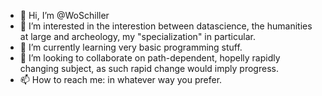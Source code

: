 - 👋 Hi, I’m @WoSchiller
- 👀 I’m interested in the interestion between datascience, the humanities at large and archeology, my "specialization" in particular.
- 🌱 I’m currently learning very basic programming stuff.
- 💞️ I’m looking to collaborate on path-dependent, hopelly rapidly changing subject, as such rapid change would imply progress.
- 📫 How to reach me: in whatever way you prefer.

<!---
WoSchiller/WoSchiller is a ✨ special ✨ repository because its `README.md` (this file) appears on your GitHub profile.
You can click the Preview link to take a look at your changes.
--->
